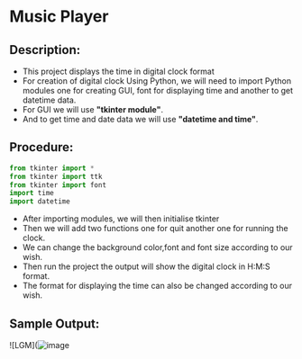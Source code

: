 
# Music Player

## Description:

- This project displays the time in digital clock format
- For creation of digital clock Using Python, we will need to import Python modules one for creating GUI, font for displaying time and another to get datetime data.
- For GUI we will use **"tkinter module"**.
- And to get time and date data we will use **"datetime and time"**.

## Procedure: 
```python
from tkinter import *
from tkinter import ttk
from tkinter import font
import time
import datetime
```
- After importing modules, we will then initialise tkinter
- Then we will add two functions one for quit another one for running the clock.
- We can change the background color,font and font size according to our wish.
- Then run the project the output will show the digital clock in H:M:S format.
- The format for displaying the time can also be changed according to our wish.

## Sample Output:
![LGM](![image](https://user-images.githubusercontent.com/53329034/122674245-e1c46480-d1f1-11eb-9914-1fc8c790ae69.png)
